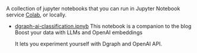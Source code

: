 A collection of jupyter notebooks that you can run in Jupyter Notebook service  [Colab](https://colab.google/), or locally.
- [dgraph-ai-classification.ipnyb]("./dgraph-ai-classification.ipynb")
  This notebook is a companion to the blog Boost your data with LLMs and OpenAI embeddings
  
  It lets you experiment yourself with Dgraph and OpenAI API.


